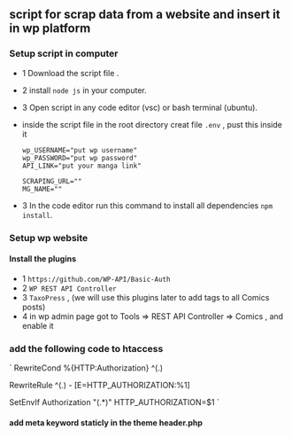 ## script for scrap data from a website and insert it in wp platform

### Setup script in computer

- 1 Download the script file .
- 2 install `node js` in your computer.
- 3 Open script in any code editor (vsc) or bash terminal (ubuntu).
- inside the script file in the root directory creat file `.env` , pust this inside it

  ```
  wp_USERNAME="put wp username"
  wp_PASSWORD="put wp password"
  API_LINK="put your manga link"

  SCRAPING_URL=""
  MG_NAME=""
  ```

- 3 In the code editor run this command to install all dependencies `npm install`.

### Setup wp website

#### Install the plugins

- 1 `https://github.com/WP-API/Basic-Auth`
- 2 `WP REST API Controller`
- 3 `TaxoPress` , (we will use this plugins later to add tags to all Comics posts)
- 4 in wp admin page got to Tools => REST API Controller => Comics , and enable it

### add the following code to htaccess

`
RewriteCond %{HTTP:Authorization} ^(.)

RewriteRule ^(.) - [E=HTTP_AUTHORIZATION:%1]

SetEnvIf Authorization "(.\*)" HTTP_AUTHORIZATION=$1
`

#### add meta keyword staticly in the theme header.php
